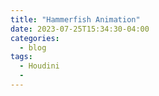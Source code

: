 ```yaml
---
title: "Hammerfish Animation"
date: 2023-07-25T15:34:30-04:00
categories:
  - blog
tags:
  - Houdini
  - 
---
```

    
<object data="../assets/images/HoudiniHammerfishGeoNetwork.png" width="1000" height="1200" type='image/png'></object>
